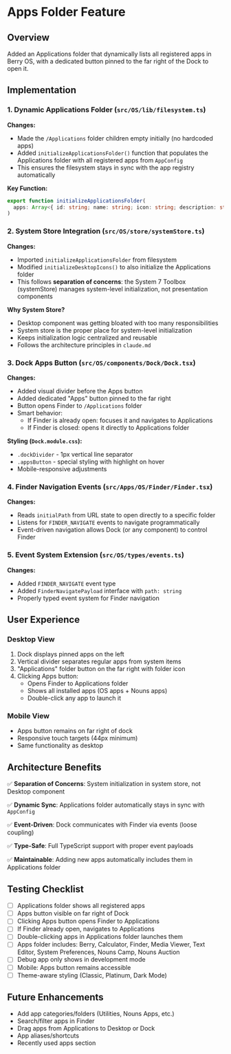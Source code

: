 # Apps Folder Feature

## Overview

Added an Applications folder that dynamically lists all registered apps in Berry OS, with a dedicated button pinned to the far right of the Dock to open it.

## Implementation

### 1. Dynamic Applications Folder (`src/OS/lib/filesystem.ts`)

**Changes:**
- Made the `/Applications` folder children empty initially (no hardcoded apps)
- Added `initializeApplicationsFolder()` function that populates the Applications folder with all registered apps from `AppConfig`
- This ensures the filesystem stays in sync with the app registry automatically

**Key Function:**
```typescript
export function initializeApplicationsFolder(
  apps: Array<{ id: string; name: string; icon: string; description: string; version: string }>
)
```

### 2. System Store Integration (`src/OS/store/systemStore.ts`)

**Changes:**
- Imported `initializeApplicationsFolder` from filesystem
- Modified `initializeDesktopIcons()` to also initialize the Applications folder
- This follows **separation of concerns**: the System 7 Toolbox (systemStore) manages system-level initialization, not presentation components

**Why System Store?**
- Desktop component was getting bloated with too many responsibilities
- System store is the proper place for system-level initialization
- Keeps initialization logic centralized and reusable
- Follows the architecture principles in `claude.md`

### 3. Dock Apps Button (`src/OS/components/Dock/Dock.tsx`)

**Changes:**
- Added visual divider before the Apps button
- Added dedicated "Apps" button pinned to the far right
- Button opens Finder to `/Applications` folder
- Smart behavior:
  - If Finder is already open: focuses it and navigates to Applications
  - If Finder is closed: opens it directly to Applications folder

**Styling (`Dock.module.css`):**
- `.dockDivider` - 1px vertical line separator
- `.appsButton` - special styling with highlight on hover
- Mobile-responsive adjustments

### 4. Finder Navigation Events (`src/Apps/OS/Finder/Finder.tsx`)

**Changes:**
- Reads `initialPath` from URL state to open directly to a specific folder
- Listens for `FINDER_NAVIGATE` events to navigate programmatically
- Event-driven navigation allows Dock (or any component) to control Finder

### 5. Event System Extension (`src/OS/types/events.ts`)

**Changes:**
- Added `FINDER_NAVIGATE` event type
- Added `FinderNavigatePayload` interface with `path: string`
- Properly typed event system for Finder navigation

## User Experience

### Desktop View
1. Dock displays pinned apps on the left
2. Vertical divider separates regular apps from system items
3. "Applications" folder button on the far right with folder icon
4. Clicking Apps button:
   - Opens Finder to Applications folder
   - Shows all installed apps (OS apps + Nouns apps)
   - Double-click any app to launch it

### Mobile View
- Apps button remains on far right of dock
- Responsive touch targets (44px minimum)
- Same functionality as desktop

## Architecture Benefits

✅ **Separation of Concerns**: System initialization in system store, not Desktop component

✅ **Dynamic Sync**: Applications folder automatically stays in sync with `AppConfig`

✅ **Event-Driven**: Dock communicates with Finder via events (loose coupling)

✅ **Type-Safe**: Full TypeScript support with proper event payloads

✅ **Maintainable**: Adding new apps automatically includes them in Applications folder

## Testing Checklist

- [ ] Applications folder shows all registered apps
- [ ] Apps button visible on far right of Dock
- [ ] Clicking Apps button opens Finder to Applications
- [ ] If Finder already open, navigates to Applications
- [ ] Double-clicking apps in Applications folder launches them
- [ ] Apps folder includes: Berry, Calculator, Finder, Media Viewer, Text Editor, System Preferences, Nouns Camp, Nouns Auction
- [ ] Debug app only shows in development mode
- [ ] Mobile: Apps button remains accessible
- [ ] Theme-aware styling (Classic, Platinum, Dark Mode)

## Future Enhancements

- Add app categories/folders (Utilities, Nouns Apps, etc.)
- Search/filter apps in Finder
- Drag apps from Applications to Desktop or Dock
- App aliases/shortcuts
- Recently used apps section

